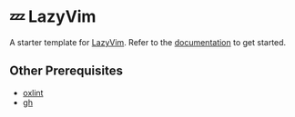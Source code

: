 # 💤 LazyVim

A starter template for [LazyVim](https://github.com/LazyVim/LazyVim).
Refer to the [documentation](https://lazyvim.github.io/installation) to get started.

## Other Prerequisites

- [oxlint](https://oxc.rs/)
- [gh](https://cli.github.com/)

